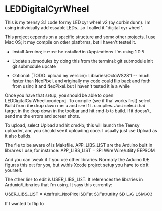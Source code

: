 LEDDigitalCyrWheel
==================
This is my teensy 3.1 code for my LED cyr wheel v2 (by corbin dunn). I'm using individually addressable LEDs...so I called it "digital cyr wheel".

This project depends on a specific structure and some other projects. I use Mac OS; it may compile on other platforms, but I haven't tested it.

* Install Arduino; it must be installed in /Applications. I'm using 1.0.5

* Update submodules by doing this from the terminal:
 git submodule init
 git submodule update


* Optional: (TODO: upload my version): Libraries/OctoWS2811 -- much faster than NeoPixel, and originally my code could flip back and forth from using it and NeoPixel, but I haven't tested it in a while.


Once you have that setup, you should be able to open LEDDigitalCyrWheel.xcodeproj. To compile (see if that works first) select Build from the drop down menu and see if it compiles. Just select that target in the drop down in the toolbar and hit cmd-b to build.  If it doesn't, send me the errors and screen shots.

To upload, select Upload and hit cmd-b; this will launch the Teensy uploader, and you should see it uploading code. I usually just use Upload as it also builds.

The file to be aware of is Makefile. APP_LIBS_LIST are the Arduino built in libraries I use, for instance:
APP_LIBS_LIST = SPI Wire Wire/utility EEPROM

And you can tweak it if you use other libraries. Normally the Arduino IDE figures this out for you, but w/this Xcode project setup you have to do it yourself.

The other line to edit is USER_LIBS_LIST. It references the libraries in Ardunio/Libraries that I'm using. It says this currently:

USER_LIBS_LIST = Adafruit_NeoPixel SDFat SDFat/utility SD L3G LSM303

If I wanted to flip to 



